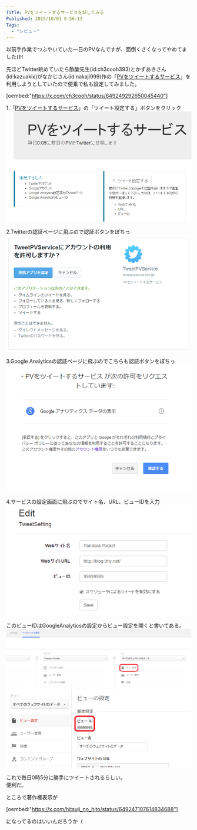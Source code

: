 ```yaml
---
Title: PVをツイートするサービスを試してみる
Published: 2015/10/01 0:56:13
Tags:
  - "レビュー"
---
```

以前手作業でつぶやいていた一日のPVなんですが、面倒くさくなってやめてました(ｵｲ  

先ほどTwitter眺めていたら酢酸先生(id:ch3cooh393)とかずあきさん(id:kazuakix)がなかじさん(id:nakaji999)作の「[PVをツイートするサービス](http://tweetpvservice.nkd.jp)」を利用しようとしていたので便乗で私も設定してみました。  


[oembed:"https://x.com/ch3cooh/status/649249292650045440"]

<!-- more -->

1.「[PVをツイートするサービス](http://tweetpvservice.nkd.jp/)」の「ツイート設定する」ボタンをクリック
![](20151001004737.png) 

2.Twitterの認証ページに飛ぶので認証ボタンをぽちっ
![](20151001005117.png) 

3.Google Analyticsの認証ページに飛ぶのでこちらも認証ボタンをぽちっ
![](20151001005151.png) 

4.サービスの設定画面に飛ぶのでサイト名、URL、ビューIDを入力
![](20151001005313.png) 

このビューIDはGoogleAnalyticsの設定からビュー設定を開くと書いてある。  
![](20151001005453.png) 
![](20151001005611.png) 

これで毎日0時5分に勝手にツイートされるらしい。  
便利だ。  

ところで著作権表示が

[oembed:"https://x.com/hitsuji_no_hito/status/649247107614834688"]

になってるのはいいんだろうか（